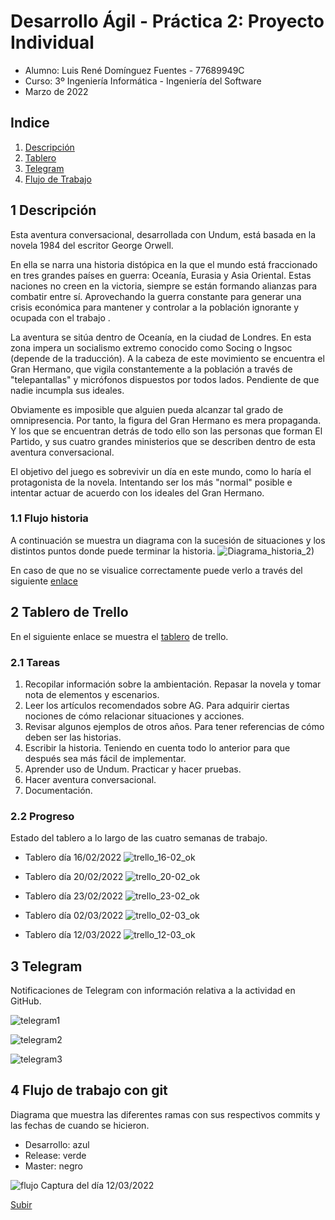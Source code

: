 # Desarrollo Ágil - Práctica 2: Proyecto Individual
 - Alumno: Luis René Domínguez Fuentes - 77689949C
 - Curso: 3º Ingeniería Informática - Ingeniería del Software
 - Marzo de 2022
 
## Indice
1. [Descripción](https://github.com/UJA-Desarrollo-Agil/d-agil-2021-2022-practica-2-lrdf0001/edit/master/README.md#1-descripci%C3%B3n)
2. [Tablero](https://github.com/UJA-Desarrollo-Agil/d-agil-2021-2022-practica-2-lrdf0001/edit/master/README.md#2-tablero-de-trello)
3. [Telegram](https://github.com/UJA-Desarrollo-Agil/d-agil-2021-2022-practica-2-lrdf0001/edit/master/README.md#3-telegram)
4. [Flujo de Trabajo](https://github.com/UJA-Desarrollo-Agil/d-agil-2021-2022-practica-2-lrdf0001/edit/master/README.md#4-flujo-de-trabajo-con-git)

## 1 Descripción
Esta aventura conversacional, desarrollada con Undum, está basada en la novela 1984 del escritor George Orwell.

En ella se narra una historia distópica en la que el mundo está fraccionado en tres grandes países en guerra: Oceanía, Eurasia y Asia Oriental. Estas naciones no creen en la victoria, siempre se están formando alianzas para combatir entre sí. Aprovechando la  guerra constante para generar una crisis económica para mantener y controlar a la población ignorante y ocupada con el trabajo .

La aventura se sitúa dentro de Oceanía, en la ciudad de Londres. En esta zona impera un socialismo extremo conocido como Socing o Ingsoc (depende de la traducción). A la cabeza de este movimiento se encuentra el Gran Hermano, que vigila constantemente a la población a través de "telepantallas" y micrófonos dispuestos por todos lados. Pendiente de que nadie incumpla sus ideales. 

Obviamente es imposible que alguien pueda alcanzar tal grado de omnipresencia. Por tanto, la figura del Gran Hermano es mera propaganda. Y los que se encuentran detrás de todo ello son las personas que forman El Partido, y sus cuatro grandes ministerios que se describen dentro de esta aventura conversacional.

El objetivo del juego es sobrevivir un día en este mundo, como lo haría el protagonista de la novela. Intentando ser los más "normal" posible e intentar actuar de acuerdo con los ideales del Gran Hermano.

### 1.1 Flujo historia
A continuación se muestra un diagrama con la sucesión de situaciones y los distintos puntos donde puede terminar la historia.
![Diagrama_historia_2)](https://user-images.githubusercontent.com/99320995/158137034-312e7560-b0a5-48f0-a5c2-188e5803eb30.jpeg)

En caso de que no se visualice correctamente puede verlo a través del siguiente [enlace](https://drive.google.com/drive/folders/1tYzDjfr9LNI4UWrnyz8ZAe7o4mwolvVG?usp=sharing)

## 2 Tablero de Trello
En el siguiente enlace se muestra el [tablero](https://trello.com/b/gmS7QoaJ/practica2) de trello.
### 2.1 Tareas
 1. Recopilar información sobre la ambientación. Repasar la novela y tomar nota de elementos y escenarios. 
 2. Leer los artículos recomendados sobre AG. Para adquirir ciertas nociones de cómo relacionar situaciones y acciones.
 3. Revisar algunos ejemplos de otros años. Para tener referencias de cómo deben ser las historias.
 4. Escribir la historia. Teniendo en cuenta todo lo anterior para que después sea más fácil de implementar.
 5. Aprender uso de Undum. Practicar y hacer pruebas.
 6. Hacer aventura conversacional.
 7. Documentación.
### 2.2 Progreso
Estado del tablero a lo largo de las cuatro semanas de trabajo.
 - Tablero día 16/02/2022
   ![trello_16-02_ok](https://user-images.githubusercontent.com/99320995/158016230-06cfae2b-13c5-4610-bb67-47029b2d9f59.jpg)
   
 - Tablero día 20/02/2022
   ![trello_20-02_ok](https://user-images.githubusercontent.com/99320995/158016243-381ed579-59ca-4bf3-b096-12acb9c42011.jpg)
   
 - Tablero día 23/02/2022
   ![trello_23-02_ok](https://user-images.githubusercontent.com/99320995/158016256-db72dc4a-e13f-4bcf-8b1a-90453ad85793.jpg)
   
 - Tablero día 02/03/2022
   ![trello_02-03_ok](https://user-images.githubusercontent.com/99320995/158016265-9b13c5fc-624f-477d-b18d-fe3d0fd8fbf3.jpg)
   
 - Tablero día 12/03/2022
   ![trello_12-03_ok](https://user-images.githubusercontent.com/99320995/158016285-a9d263c4-9dcd-4a12-9c2e-afe75896b464.jpg)

## 3 Telegram
Notificaciones de Telegram con información relativa a la actividad en GitHub.

![telegram1](https://user-images.githubusercontent.com/99320995/158016489-78da734c-8491-4023-8143-6d096f99ad61.jpg)

![telegram2](https://user-images.githubusercontent.com/99320995/158016492-bd5a15eb-1381-4648-b3c3-3e09df614f64.jpg)

![telegram3](https://user-images.githubusercontent.com/99320995/158016500-3eb32400-d7aa-45c2-9b8b-fa5d8115d2f1.jpg)

## 4 Flujo de trabajo con git
Diagrama que muestra las diferentes ramas con sus respectivos commits y las fechas de cuando se hicieron.
- Desarrollo: azul
- Release: verde
- Master: negro
 
![flujo](https://user-images.githubusercontent.com/99320995/158016593-98c36e44-3a10-452e-8c97-dbc30e791f9d.jpg)
Captura del día 12/03/2022


[Subir](https://github.com/UJA-Desarrollo-Agil/d-agil-2021-2022-practica-2-lrdf0001/edit/master/README.md#desarrollo-%C3%A1gil---pr%C3%A1ctica-2-proyecto-individual)
